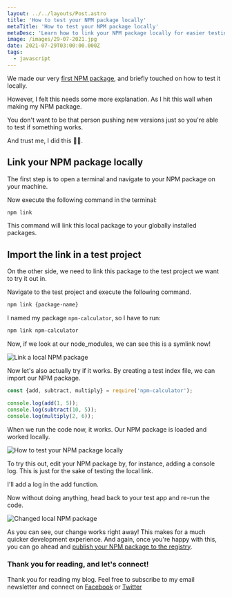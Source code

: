 ```yaml
---
layout: ../../layouts/Post.astro
title: 'How to test your NPM package locally'
metaTitle: 'How to test your NPM package locally'
metaDesc: 'Learn how to link your NPM package locally for easier testing'
image: /images/29-07-2021.jpg
date: 2021-07-29T03:00:00.000Z
tags:
  - javascript
---
```


We made our very [first NPM package](https://daily-dev-tips.com/posts/publish-your-own-npm-package/), and briefly touched on how to test it locally.

However, I felt this needs some more explanation.
As I hit this wall when making my NPM package.

You don't want to be that person pushing new versions just so you're able to test if something works.

And trust me, I did this 🤦‍♂️.

## Link your NPM package locally

The first step is to open a terminal and navigate to your NPM package on your machine.

Now execute the following command in the terminal:

```bash
npm link
```

This command will link this local package to your globally installed packages.

## Import the link in a test project

On the other side, we need to link this package to the test project we want to try it out in.

Navigate to the test project and execute the following command.

```bash
npm link {package-name}
```

I named my package `npm-calculator`, so I have to run:

```bash
npm link npm-calculator
```

Now, if we look at our node_modules, we can see this is a symlink now!

![Link a local NPM package](https://cdn.hashnode.com/res/hashnode/image/upload/v1627018880474/78ybxp50m.png)

Now let's also actually try if it works. By creating a test index file, we can import our NPM package.

```js
const {add, subtract, multiply} = require('npm-calculator');

console.log(add(1, 5));
console.log(subtract(10, 5));
console.log(multiply(2, 6));
```

When we run the code now, it works. Our NPM package is loaded and worked locally.

![How to test your NPM package locally](https://cdn.hashnode.com/res/hashnode/image/upload/v1627019052208/_LJY3ELiS.png)

To try this out, edit your NPM package by, for instance, adding a console log. This is just for the sake of testing the local link.

I'll add a log in the add function.

Now without doing anything, head back to your test app and re-run the code.

![Changed local NPM package](https://cdn.hashnode.com/res/hashnode/image/upload/v1627019207297/kgXI6zSNT.png)

As you can see, our change works right away!
This makes for a much quicker development experience.
And again, once you're happy with this, you can go ahead and [publish your NPM package to the registry](https://daily-dev-tips.com/posts/publish-your-own-npm-package/).

### Thank you for reading, and let's connect!

Thank you for reading my blog. Feel free to subscribe to my email newsletter and connect on [Facebook](https://www.facebook.com/DailyDevTipsBlog) or [Twitter](https://twitter.com/DailyDevTips1)
